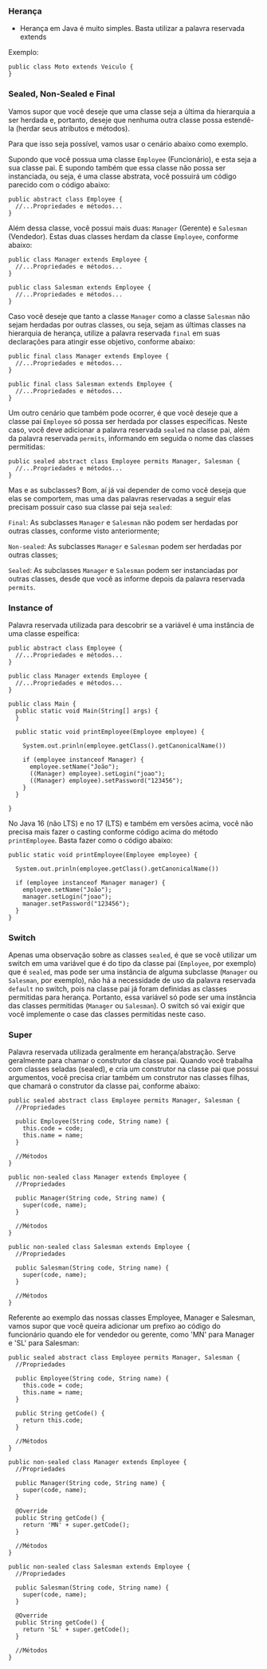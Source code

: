 ### Herança

- Herança em Java é muito simples. Basta utilizar a palavra reservada extends

Exemplo:

```
public class Moto extends Veiculo {
}
```

### Sealed, Non-Sealed e Final

Vamos supor que você deseje que uma classe seja a última da hierarquia a ser herdada e, portanto, deseje que nenhuma outra classe possa estendê-la (herdar seus atributos e métodos).

Para que isso seja possível, vamos usar o cenário abaixo como exemplo.

Supondo que você possua uma classe `Employee` (Funcionário), e esta seja a sua classe pai. E supondo também que essa classe não possa ser instanciada, ou seja, é uma classe abstrata, você possuirá um código parecido com o código abaixo:

```
public abstract class Employee {
  //...Propriedades e métodos...
}
```

Além dessa classe, você possui mais duas: `Manager` (Gerente) e `Salesman` (Vendedor). Estas duas classes herdam da classe `Employee`, conforme abaixo:

```
public class Manager extends Employee {
  //...Propriedades e métodos...
}

public class Salesman extends Employee {
  //...Propriedades e métodos...
}
```

Caso você deseje que tanto a classe `Manager` como a classe `Salesman` não sejam herdadas por outras classes, ou seja, sejam as últimas classes na hierarquia de herança, utilize a palavra reservada `final` em suas declarações para atingir esse objetivo, conforme abaixo:

```
public final class Manager extends Employee {
  //...Propriedades e métodos...
}

public final class Salesman extends Employee {
  //...Propriedades e métodos...
}
```

Um outro cenário que também pode ocorrer, é que você deseje que a classe pai `Employee` só possa ser herdada por classes específicas. Neste caso, você deve adicionar a palavra reservada `sealed` na classe pai, além da palavra reservada `permits`, informando em seguida o nome das classes permitidas:

```
public sealed abstract class Employee permits Manager, Salesman {
  //...Propriedades e métodos...
}
```

Mas e as subclasses? Bom, aí já vai depender de como você deseja que elas se comportem, mas uma das palavras reservadas a seguir elas precisam possuir caso sua classe pai seja `sealed`:

`Final`: As subclasses `Manager` e `Salesman` não podem ser herdadas por outras classes, conforme visto anteriormente;

`Non-sealed`: As subclasses `Manager` e `Salesman` podem ser herdadas por outras classes;

`Sealed`: As subclasses `Manager` e `Salesman` podem ser instanciadas por outras classes, desde que você as informe depois da palavra reservada `permits`.

### Instance of

Palavra reservada utilizada para descobrir se a variável é uma instância de uma classe espeífica:

```
public abstract class Employee {
  //...Propriedades e métodos...
}

public class Manager extends Employee {
  //...Propriedades e métodos...
}

public class Main {
  public static void Main(String[] args) {
  }

  public static void printEmployee(Employee employee) {
  
    System.out.prinln(employee.getClass().getCanonicalName())
    
    if (employee instanceof Manager) {
      employee.setName("João");
      ((Manager) employee).setLogin("joao");
      ((Manager) employee).setPassword("123456");
    }
  }

}
```

No Java 16 (não LTS) e no 17 (LTS) e também em versões acima, você não precisa mais fazer o casting conforme código acima do método `printEmployee`. Basta fazer como o código abaixo:

```
public static void printEmployee(Employee employee) {

  System.out.prinln(employee.getClass().getCanonicalName())
  
  if (employee instanceof Manager manager) {
    employee.setName("João");
    manager.setLogin("joao");
    manager.setPassword("123456");
  }
}
```

### Switch

Apenas uma observação sobre as classes `sealed`, é que se você utilizar um switch em uma variável que é do tipo da classe pai (`Employee`, por exemplo) que é `sealed`, mas pode ser uma instância de alguma subclasse (`Manager` ou `Salesman`, por exemplo), não há a necessidade de uso da palavra reservada `default` no switch, pois na classe pai já foram definidas as classes permitidas para herança. Portanto, essa variável só pode ser uma instância das classes permitidas (`Manager` ou `Salesman`). O switch só vai exigir que você implemente o case das classes permitidas neste caso.

### Super

Palavra reservada utilizada geralmente em herança/abstração. Serve geralmente para chamar o construtor da classe pai. Quando você trabalha com classes seladas (sealed), e cria um construtor na classe pai que possui argumentos, você precisa criar também um construtor nas classes filhas, que chamará o construtor da classe pai, conforme abaixo:

```
public sealed abstract class Employee permits Manager, Salesman {
  //Propriedades

  public Employee(String code, String name) {
    this.code = code;
    this.name = name;
  }

  //Métodos
}

public non-sealed class Manager extends Employee {
  //Propriedades

  public Manager(String code, String name) {
    super(code, name);
  }

  //Métodos
}

public non-sealed class Salesman extends Employee {
  //Propriedades

  public Salesman(String code, String name) {
    super(code, name);
  }

  //Métodos
}
```

Referente ao exemplo das nossas classes Employee, Manager e Salesman, vamos supor que você queira adicionar um prefixo ao código do funcionário quando ele for vendedor ou gerente, como 'MN' para Manager e 'SL' para Salesman:

```
public sealed abstract class Employee permits Manager, Salesman {
  //Propriedades

  public Employee(String code, String name) {
    this.code = code;
    this.name = name;
  }

  public String getCode() {
    return this.code;
  }

  //Métodos
}

public non-sealed class Manager extends Employee {
  //Propriedades

  public Manager(String code, String name) {
    super(code, name);
  }

  @Override
  public String getCode() {
    return 'MN' + super.getCode();
  }

  //Métodos
}

public non-sealed class Salesman extends Employee {
  //Propriedades

  public Salesman(String code, String name) {
    super(code, name);
  }

  @Override
  public String getCode() {
    return 'SL' + super.getCode();
  }

  //Métodos
}
```
